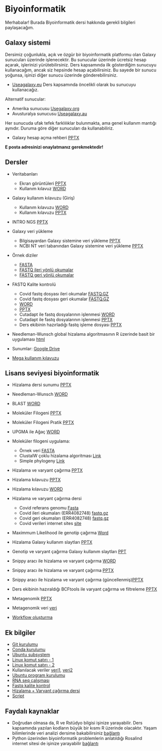 # Biyoinformatik

Merhabalar! Burada Biyoinformatik dersi hakkında gerekli bilgileri paylaşacağım.

## Galaxy sistemi

Dersimiz çoğunlukla, açık ve özgür bir biyoinformatik platformu olan Galaxy sunucuları üzerinde işlenecektir. Bu sunucular üzerinde ücretsiz hesap açarak, işlerinizi yürütebilirsiniz. Ders kapsamında ilk gösterdiğim sunucuyu kullanacağım, ancak siz hepsinde hesap açabilirsiniz. Bu sayede bir sunucu yoğunsa, işinizi diğer sunucu üzerinde gönderebilirsiniz.

+ [Useagalaxy.eu](https://usegalaxy.eu/) Ders kapsamında öncelikli olarak bu sunucuyu kullanacağız. 

Alternatif sunucular:

+ Amerika sunucusu [Usegalaxy.org](https://usegalaxy.org/)
+ Avusturalya sunucusu [Useagalaxy.au](https://usegalaxy.org.au/)

Her sunucuda ufak tefek farklılıklar bulunmakta, ama genel kullanım mantığı aynıdır. Duruma göre diğer sunucuları da kullanabiliriz.

+ Galaxy hesap açma rehberi [PPTX](https://docs.google.com/presentation/d/1Gd5XPm19J2B6IwoSTndHT5ojwtdBv17W/edit?usp=sharing&ouid=116337412973117641488&rtpof=true&sd=true)

**E posta adresinizi onaylatmanız gerekmektedir!**

## Dersler

+ Veritabanları
    + Ekran görüntüleri [PPTX](https://docs.google.com/presentation/d/1MazYbTa5qhedu8xHhRJC9MpWsIDrSJhSqkVq8--3m_A/edit?usp=sharing)
    + Kullanım kılavuz [WORD](https://docs.google.com/document/d/1RU7OXs_bvhjhxtZcRSkD97L_Ol48IyKmMcCKM5iv3HU/edit?usp=sharing)

+ Galaxy kullanım kılavuzu (Giriş)
    + Kullanım kılavuzu [WORD](https://docs.google.com/document/d/12kI8JWAATw-cuxNqSPQ3m6KWG_5TPkSIiTzr54GpuOM/edit?usp=sharing)
    + Kullanım kılavuzu [PPTX](https://docs.google.com/presentation/d/1AbLXYKrsWzXSr4xjMeUl0DYcmOv12ow_vV8goZG9USE/edit?usp=sharing)

+ INTRO NGS [PPTX](https://docs.google.com/presentation/d/1RJGGq_6hG5QV0laz781-rl9aHiUjAe_n/edit?usp=sharing&ouid=116337412973117641488&rtpof=true&sd=true)

+ Galaxy veri yükleme
    + Bilgisayardan Galaxy sistemine veri yükleme [PPTX](https://docs.google.com/presentation/d/1oqrIdeWL3YPoVGzzQxTn0zMIH5tSag_D/edit?usp=sharing&ouid=116337412973117641488&rtpof=true&sd=true)
    + NCBI NT veri tabanından Galaxy sistemine veri yükleme [PPTX](https://docs.google.com/presentation/d/1thAha4iQeUvJc_dDCTYB-_SCGkrjv5eL/edit?usp=sharing&ouid=116337412973117641488&rtpof=true&sd=true)

+ Örnek diziler
    + [FASTA](https://drive.google.com/file/d/18FvZTZUNpIsOY7jiSWqSZDMovFrJIwHN/view?usp=sharing)
    + [FASTQ ileri yönlü okumalar](https://drive.google.com/file/d/1ChZAI_W2GRyj7gJNT28D99TLVynOiCE4/view?usp=sharing)
    + [FASTQ geri yönlü okumalar](https://drive.google.com/file/d/1FfTkvsq63b5-qBnWKKMyvtXQzSO-7IPc/view?usp=sharing)

+ FASTQ Kalite kontrolü
    + Covid fastq dosyası ileri okumalar [FASTQ.GZ](https://drive.google.com/file/d/1ChZAI_W2GRyj7gJNT28D99TLVynOiCE4/view?usp=sharing)
    + Covid fastq dosyası geri okumalar [FASTQ.GZ](https://drive.google.com/file/d/1FfTkvsq63b5-qBnWKKMyvtXQzSO-7IPc/view?usp=sharing)
    + [WORD](https://docs.google.com/document/d/1iJJrHG6Ll8eL2B3Dah3tMgsuLRrzmWW0u8rvaeWt5yI/edit?usp=sharing)
    + [PPTX](https://docs.google.com/presentation/d/1aRTRcNgffTXWx2Hp8ND6SMFX8_TwqkNxSvsuwnxGN8w/edit?usp=sharing)
    + Cutadapt ile fastq dosyalarının işlenmesi [WORD](https://docs.google.com/document/d/1EZyOjRfp7iMDuQVLWPb1IZ1PztSBmn_B_AYdkfNUBxM/edit?usp=sharing)
    + Cutadapt ile fastq dosyalarının işlenmesi [PPTX](https://docs.google.com/presentation/d/1lgDkOE54B1ey8eAEi-Jq97tH6koKfoQ-uLV0MPy_1SY/edit?usp=sharing)
    + Ders ekibinin hazırladığı fastq işleme dosyası [PPTX](https://docs.google.com/presentation/d/1703NwHhgKSsFD_-nGdrEJlO-KHY4t7wA/edit?usp=sharing&ouid=116337412973117641488&rtpof=true&sd=true)
+ Needleman-Wunsch global hizalama algoritmasının R üzerinde basit bir uygulaması [html](needleman_wunsch.html)
+ Sunumlar: [Google Drive](https://drive.google.com/drive/folders/1ljvPpShbWLjfh8N2CEKOV9HAHdWuV7o9?usp=sharing)
+ [Mega kullanım kılavuzu](mega_guide.md)

## Lisans seviyesi biyoinformatik

+ Hizalama dersi sunumu [PPTX](https://docs.google.com/presentation/d/1ltZMsjJqQuUz7atPP2toqPCLrusUdA4F/edit?usp=sharing&ouid=116337412973117641488&rtpof=true&sd=true)
+ Needleman-Wunsch [WORD](https://docs.google.com/document/d/15X7wLJv82k4bnkm-51MNptHJzeHLW41rH3ABoTFoE2c/edit?usp=sharing)
+ BLAST [WORD](https://docs.google.com/document/d/1-uqz3JdV2B-g3s_gaDsPJUc8EpE1dkz7bou6PVY8v1E/edit?usp=sharing)

+ Moleküler Filogeni [PPTX](https://docs.google.com/presentation/d/1uYkQ37rtC8t9pNvSE-4K5xUiHUaKFEQ5/edit?usp=sharing&ouid=116337412973117641488&rtpof=true&sd=true)
+ Moleküler Filogeni Pratik [PPTX](https://docs.google.com/presentation/d/1Hzk0IMoIkSQId8PHjN3ZgEPEGLERlYZvh48KhNuwPWc/edit?usp=sharing)
+ UPGMA ile Ağaç [WORD](https://docs.google.com/document/d/1wOaGv1VLQYV5Njexa18EZWW01T1At59y/edit?usp=sharing&ouid=116337412973117641488&rtpof=true&sd=true)
+ Moleküler filogeni uygulama:
    + Örnek veri [FASTA](https://drive.google.com/file/d/1d7yPGPl0oW_VQrm9F8QxaE7yvH2XEjRE/view?usp=sharing)
    + ClustalW çoklu hizalama algoritması [Link](https://www.ebi.ac.uk/Tools/msa/clustalo/)
    + Simple phylogeny [Link](https://www.ebi.ac.uk/Tools/phylogeny/simple_phylogeny/)

+ Hizalama ve varyant çağırma [PPTX](https://docs.google.com/presentation/d/1n2SughF53E1E8IckgLtsXmB4Fh79ijjW/edit?usp=sharing&ouid=116337412973117641488&rtpof=true&sd=true)
+ Hizalama kılavuzu [PPTX](https://docs.google.com/presentation/d/1OHkdMCZsdqcc_w2XmpsJiFqsAya9telAaGAkCRs9mvA/edit?usp=sharing)
+ Hizalama kılavuzu [WORD](https://docs.google.com/document/d/1wgy-rnp3-9daa5PfN2Fe2MYITwBkH1Q1fDqatPymkSY/edit?usp=sharing)
+ Hizalama ve varyant çağırma dersi
    + Covid referans genomu [Fasta](https://drive.google.com/file/d/1q_I6vmS2MxHl4jfzvXFtaPARqA6Uxwm1/view?usp=sharing)
    + Covid ileri okumaları (ERR4082748) [fastq.gz](https://drive.google.com/file/d/1k0itARUqieTEdDLUGp3GlBzZ3N2wPTxj/view?usp=sharing)
    + Covid geri okumaları (ERR4082748) [fastq.gz](https://drive.google.com/file/d/1GzTlND5Kc1-eZQYlvaKn9V0GHHwC-Fk9/view?usp=sharing)
    + Covid verileri internet sites [site](https://www.ncbi.nlm.nih.gov/sars-cov-2/)
+ Maximmum Likelihood ile genotip çağırma [Word](https://docs.google.com/document/d/1sanKmM5zEocsYxYWPnRKKnsOQplToALy/edit?usp=sharing&ouid=116337412973117641488&rtpof=true&sd=true)
+ Hizalama Galaxy kullanım slaytları [PPTX](https://docs.google.com/presentation/d/1pfmauxPhFBuKU-SH1-q1gkiuBHz5Vm-H/edit?usp=sharing&ouid=116337412973117641488&rtpof=true&sd=true)
+ Genotip ve varyant çağırma Galaxy kullanım slaytları [PPT](https://docs.google.com/presentation/d/138DkEBmDJir6pdsq-38ysHD5tdBtJ8daBc_8VuQIOp4/edit?usp=sharing)
+ Snippy aracı ile hizalama ve varyant çağırma [WORD](https://docs.google.com/document/d/17e55kWoHYN_RaEyPrWZHJYinZ5MTr4KmYfGGfDP0loE/edit?usp=sharing)
+ Snippy aracı ile hizalama ve varyant çağırma [PPTX](https://docs.google.com/presentation/d/1U670HtYQW6BezaWofaJiqJpQctllSzdJ1fPy4LJUHK0/edit?usp=sharing)
+ Snippy aracı ile hizalama ve varyant çağırma (güncellenmiş)[PPTX](https://docs.google.com/presentation/d/1Vro8mDCh_K5xMtJlP8ZEoR6zT5PVRm2MJB7BwrRkh0E/edit?usp=sharing)
+ Ders ekibinin hazıraldığı BCFtools ile varyant çağırma ve filtreleme [PPTX](https://docs.google.com/presentation/d/1pZKYguF-ZM7PVzTzx_ITSHC0vj6S_k1K/edit?usp=sharing&ouid=116337412973117641488&rtpof=true&sd=true)

+ Metagenomik [PPTX](https://docs.google.com/presentation/d/1Ut7JtGlicFjNkW4iBAivIqNMftSk7O70/edit?usp=sharing&ouid=116337412973117641488&rtpof=true&sd=true)
+ Metagenomik veri [veri](https://figshare.scilifelab.se/ndownloader/files/37687254)
+ [Workflow oluşturma](https://docs.google.com/presentation/d/1nXuNI_wn1ojv02iNHfoR7MR69Yj_sf1_V-2lmvJPWjQ/edit?usp=sharing)

## Ek bilgiler

+ [Git kurulumu](setup-git.md)
+ [Conda kurulumu](setup-conda.md)
+ [Ubuntu subsystem](setup-ubuntu_subsystem.md)
+ [Linux komut satırı - 1](https://ubuntu.com/tutorials/command-line-for-beginners#3-opening-a-terminal)
+ [Linux komut satırı - 2](https://linuxcommand.org/lc3_learning_the_shell.php)
+ Kullanılacak veriler [veri1](https://drive.google.com/file/d/1SCGhfWTrxr6mOxac-k4ro9qbiUNORxoq/view?usp=sharing), [veri2](https://drive.google.com/file/d/1DQYGoOP4-WUs2LGxkwH9320Wu8lEdzJ8/view?usp=sharing)
+ [Ubuntu program kurulumu](./ubuntu_program_kurulumu.md)
+ [RNA seq çalışması](./rnaseq_preparation.md)
+ [Fastq kalite kontrol](./fastq_kalite_kontrol.md)
+ [Hizalama + Varyant çağırma dersi](./alignment.md)
+ [Script](./script.md)

## Faydalı kaynaklar

+ Doğrudan olmasa da, R ve Rstüdyo bilgisi işinize yarayabilir. Ders kapsamında yazılan kodların büyük bir kısmı R üzerinde olacaktır. Yaşam bilimlerinde veri analizi dersime bakabilirsiniz [bağlantı](https://emrahkirdok.github.io/ybva/)
+ Python üzerinden biyoinformatik problemlerin anlatıldığı Rosalind internet sitesi de işinize yarayabilir [bağlantı](https://rosalind.info/problems/list-view/)


